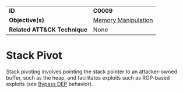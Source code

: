 |||
|---|---|
|**ID**|**C0009**|
|**Objective(s)**|[Memory Manipulation](../memory-manipulation)|
|**Related ATT&CK Technique**|None|


Stack Pivot
===========
Stack pivoting involves pointing the stack pointer to an attacker-owned buffer, such as the heap, and facilitates exploits such as ROP-based exploits (see [Bypass DEP](../defense-evasion/bypass-dep.md) behavior).
